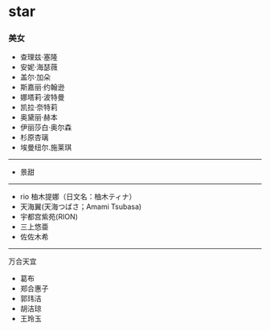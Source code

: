 # star

### 美女

* 查理兹·塞隆
* 安妮·海瑟薇
* 盖尔·加朵
* 斯嘉丽·约翰逊
* 娜塔莉·波特曼
* 凯拉·奈特莉
* 奥黛丽·赫本
* 伊丽莎白·奥尔森
* 杉原杏璃
* 埃曼纽尔.施莱琪

----

* 景甜

-----

* rio 柚木提娜（日文名：柚木ティナ）
* 天海翼(天海つばさ；Amami Tsubasa)
* 宇都宫紫苑(RION)
* 三上悠亜
* 佐佐木希

----

万合天宜

* 葛布
* 郑合惠子
* 郭玮洁
* 胡洁琼
* 王玲玉
